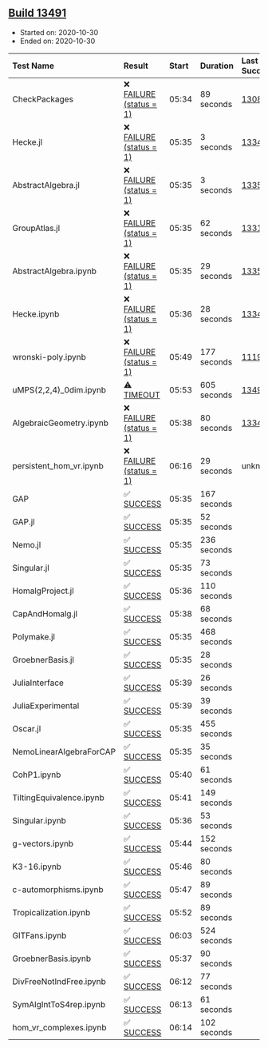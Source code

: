 ## [Build 13491](https://oscarci.mathematik.uni-kl.de/job/oscar/13491/)

* Started on: 2020-10-30
* Ended on: 2020-10-30

| Test Name    | Result | Start | Duration | Last Success | First Failure |
|:-------------|:-------|:------|:---------|:-------------|:--------------|
| CheckPackages | ❌ [FAILURE (status = 1)](https://oscarci.mathematik.uni-kl.de/job/oscar/13491/artifact/logs/build-13491/CheckPackages.log) | 05:34 | 89 seconds | [13085](https://oscarci.mathematik.uni-kl.de/job/oscar/13085/) | [13086](https://oscarci.mathematik.uni-kl.de/job/oscar/13086/) |
| Hecke.jl | ❌ [FAILURE (status = 1)](https://oscarci.mathematik.uni-kl.de/job/oscar/13491/artifact/logs/build-13491/Hecke.jl.log) | 05:35 | 3 seconds | [13341](https://oscarci.mathematik.uni-kl.de/job/oscar/13341/) | [13342](https://oscarci.mathematik.uni-kl.de/job/oscar/13342/) |
| AbstractAlgebra.jl | ❌ [FAILURE (status = 1)](https://oscarci.mathematik.uni-kl.de/job/oscar/13491/artifact/logs/build-13491/AbstractAlgebra.jl.log) | 05:35 | 3 seconds | [13355](https://oscarci.mathematik.uni-kl.de/job/oscar/13355/) | [13356](https://oscarci.mathematik.uni-kl.de/job/oscar/13356/) |
| GroupAtlas.jl | ❌ [FAILURE (status = 1)](https://oscarci.mathematik.uni-kl.de/job/oscar/13491/artifact/logs/build-13491/GroupAtlas.jl.log) | 05:35 | 62 seconds | [13311](https://oscarci.mathematik.uni-kl.de/job/oscar/13311/) | [13312](https://oscarci.mathematik.uni-kl.de/job/oscar/13312/) |
| AbstractAlgebra.ipynb | ❌ [FAILURE (status = 1)](https://oscarci.mathematik.uni-kl.de/job/oscar/13491/artifact/logs/build-13491/AbstractAlgebra.ipynb.log) | 05:35 | 29 seconds | [13355](https://oscarci.mathematik.uni-kl.de/job/oscar/13355/) | [13356](https://oscarci.mathematik.uni-kl.de/job/oscar/13356/) |
| Hecke.ipynb | ❌ [FAILURE (status = 1)](https://oscarci.mathematik.uni-kl.de/job/oscar/13491/artifact/logs/build-13491/Hecke.ipynb.log) | 05:36 | 28 seconds | [13341](https://oscarci.mathematik.uni-kl.de/job/oscar/13341/) | [13342](https://oscarci.mathematik.uni-kl.de/job/oscar/13342/) |
| wronski-poly.ipynb | ❌ [FAILURE (status = 1)](https://oscarci.mathematik.uni-kl.de/job/oscar/13491/artifact/logs/build-13491/wronski-poly.ipynb.log) | 05:49 | 177 seconds | [11192](https://oscarci.mathematik.uni-kl.de/job/oscar/11192/) | [11193](https://oscarci.mathematik.uni-kl.de/job/oscar/11193/) |
| uMPS(2,2,4)_0dim.ipynb | ⚠ [TIMEOUT](https://oscarci.mathematik.uni-kl.de/job/oscar/13491/artifact/logs/build-13491/uMPS-2-2-4-_0dim.ipynb.log) | 05:53 | 605 seconds | [13490](https://oscarci.mathematik.uni-kl.de/job/oscar/13490/) | [13491](https://oscarci.mathematik.uni-kl.de/job/oscar/13491/) |
| AlgebraicGeometry.ipynb | ❌ [FAILURE (status = 1)](https://oscarci.mathematik.uni-kl.de/job/oscar/13491/artifact/logs/build-13491/AlgebraicGeometry.ipynb.log) | 05:38 | 80 seconds | [13341](https://oscarci.mathematik.uni-kl.de/job/oscar/13341/) | [13342](https://oscarci.mathematik.uni-kl.de/job/oscar/13342/) |
| persistent_hom_vr.ipynb | ❌ [FAILURE (status = 1)](https://oscarci.mathematik.uni-kl.de/job/oscar/13491/artifact/logs/build-13491/persistent_hom_vr.ipynb.log) | 06:16 | 29 seconds | unknown | unknown |
| GAP | ✅ [SUCCESS](https://oscarci.mathematik.uni-kl.de/job/oscar/13491/artifact/logs/build-13491/GAP.log) | 05:35 | 167 seconds |  |  |
| GAP.jl | ✅ [SUCCESS](https://oscarci.mathematik.uni-kl.de/job/oscar/13491/artifact/logs/build-13491/GAP.jl.log) | 05:35 | 52 seconds |  |  |
| Nemo.jl | ✅ [SUCCESS](https://oscarci.mathematik.uni-kl.de/job/oscar/13491/artifact/logs/build-13491/Nemo.jl.log) | 05:35 | 236 seconds |  |  |
| Singular.jl | ✅ [SUCCESS](https://oscarci.mathematik.uni-kl.de/job/oscar/13491/artifact/logs/build-13491/Singular.jl.log) | 05:35 | 73 seconds |  |  |
| HomalgProject.jl | ✅ [SUCCESS](https://oscarci.mathematik.uni-kl.de/job/oscar/13491/artifact/logs/build-13491/HomalgProject.jl.log) | 05:36 | 110 seconds |  |  |
| CapAndHomalg.jl | ✅ [SUCCESS](https://oscarci.mathematik.uni-kl.de/job/oscar/13491/artifact/logs/build-13491/CapAndHomalg.jl.log) | 05:38 | 68 seconds |  |  |
| Polymake.jl | ✅ [SUCCESS](https://oscarci.mathematik.uni-kl.de/job/oscar/13491/artifact/logs/build-13491/Polymake.jl.log) | 05:35 | 468 seconds |  |  |
| GroebnerBasis.jl | ✅ [SUCCESS](https://oscarci.mathematik.uni-kl.de/job/oscar/13491/artifact/logs/build-13491/GroebnerBasis.jl.log) | 05:35 | 28 seconds |  |  |
| JuliaInterface | ✅ [SUCCESS](https://oscarci.mathematik.uni-kl.de/job/oscar/13491/artifact/logs/build-13491/JuliaInterface.log) | 05:39 | 26 seconds |  |  |
| JuliaExperimental | ✅ [SUCCESS](https://oscarci.mathematik.uni-kl.de/job/oscar/13491/artifact/logs/build-13491/JuliaExperimental.log) | 05:39 | 39 seconds |  |  |
| Oscar.jl | ✅ [SUCCESS](https://oscarci.mathematik.uni-kl.de/job/oscar/13491/artifact/logs/build-13491/Oscar.jl.log) | 05:35 | 455 seconds |  |  |
| NemoLinearAlgebraForCAP | ✅ [SUCCESS](https://oscarci.mathematik.uni-kl.de/job/oscar/13491/artifact/logs/build-13491/NemoLinearAlgebraForCAP.log) | 05:35 | 35 seconds |  |  |
| CohP1.ipynb | ✅ [SUCCESS](https://oscarci.mathematik.uni-kl.de/job/oscar/13491/artifact/logs/build-13491/CohP1.ipynb.log) | 05:40 | 61 seconds |  |  |
| TiltingEquivalence.ipynb | ✅ [SUCCESS](https://oscarci.mathematik.uni-kl.de/job/oscar/13491/artifact/logs/build-13491/TiltingEquivalence.ipynb.log) | 05:41 | 149 seconds |  |  |
| Singular.ipynb | ✅ [SUCCESS](https://oscarci.mathematik.uni-kl.de/job/oscar/13491/artifact/logs/build-13491/Singular.ipynb.log) | 05:36 | 53 seconds |  |  |
| g-vectors.ipynb | ✅ [SUCCESS](https://oscarci.mathematik.uni-kl.de/job/oscar/13491/artifact/logs/build-13491/g-vectors.ipynb.log) | 05:44 | 152 seconds |  |  |
| K3-16.ipynb | ✅ [SUCCESS](https://oscarci.mathematik.uni-kl.de/job/oscar/13491/artifact/logs/build-13491/K3-16.ipynb.log) | 05:46 | 80 seconds |  |  |
| c-automorphisms.ipynb | ✅ [SUCCESS](https://oscarci.mathematik.uni-kl.de/job/oscar/13491/artifact/logs/build-13491/c-automorphisms.ipynb.log) | 05:47 | 89 seconds |  |  |
| Tropicalization.ipynb | ✅ [SUCCESS](https://oscarci.mathematik.uni-kl.de/job/oscar/13491/artifact/logs/build-13491/Tropicalization.ipynb.log) | 05:52 | 89 seconds |  |  |
| GITFans.ipynb | ✅ [SUCCESS](https://oscarci.mathematik.uni-kl.de/job/oscar/13491/artifact/logs/build-13491/GITFans.ipynb.log) | 06:03 | 524 seconds |  |  |
| GroebnerBasis.ipynb | ✅ [SUCCESS](https://oscarci.mathematik.uni-kl.de/job/oscar/13491/artifact/logs/build-13491/GroebnerBasis.ipynb.log) | 05:37 | 90 seconds |  |  |
| DivFreeNotIndFree.ipynb | ✅ [SUCCESS](https://oscarci.mathematik.uni-kl.de/job/oscar/13491/artifact/logs/build-13491/DivFreeNotIndFree.ipynb.log) | 06:12 | 77 seconds |  |  |
| SymAlgIntToS4rep.ipynb | ✅ [SUCCESS](https://oscarci.mathematik.uni-kl.de/job/oscar/13491/artifact/logs/build-13491/SymAlgIntToS4rep.ipynb.log) | 06:13 | 61 seconds |  |  |
| hom_vr_complexes.ipynb | ✅ [SUCCESS](https://oscarci.mathematik.uni-kl.de/job/oscar/13491/artifact/logs/build-13491/hom_vr_complexes.ipynb.log) | 06:14 | 102 seconds |  |  |
